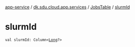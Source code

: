 [app-service](../../index.md) / [dk.sdu.cloud.app.services](../index.md) / [JobsTable](index.md) / [slurmId](./slurm-id.md)

# slurmId

`val slurmId: Column<`[`Long`](https://kotlinlang.org/api/latest/jvm/stdlib/kotlin/-long/index.html)`?>`